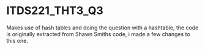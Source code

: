 # ITDS221_THT3_Q3
Makes use of hash tables and doing the question with a hashtable, the code is originally extracted from Shawn Smiths code, i made a few changes to this one.
